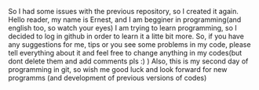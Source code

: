 So I had some issues with the previous repository, so I created it again.
Hello reader, my name is Ernest, and I am begginer in programming(and english too, so watch your eyes)
I am trying to learn programming, so I decided to log in github in order to learn it a litte bit more.
So, if you have any suggestions for me, tips or you see some problems in my code, please tell everything about it and feel free to change anything in my codes(but dont delete them and add comments pls :) )
Also, this is my second day of programming in git, so wish me good luck and look forward for new programms (and development of previous versions of codes)